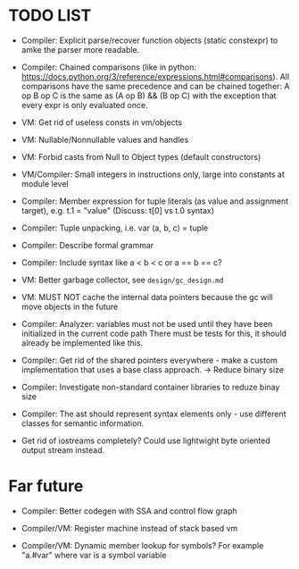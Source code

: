 TODO LIST
=========

- Compiler: Explicit parse/recover function objects (static constexpr) to amke
            the parser more readable.

- Compiler: Chained comparisons (like in python: https://docs.python.org/3/reference/expressions.html#comparisons).
            All comparisons have the same precedence and can be chained together:
            A op B op C is the same as (A op B) && (B op C) with the exception that every expr is only evaluated once.

- VM: Get rid of useless consts in vm/objects

- VM: Nullable/Nonnullable values and handles

- VM: Forbid casts from Null to Object types (default constructors)

- VM/Compiler: Small integers in instructions only, large into constants at module level

- Compiler: Member expression for tuple literals (as value and assignment target),
            e.g. t.1 = "value" (Discuss: t[0] vs t.0 syntax)

- Compiler: Tuple unpacking, i.e. var (a, b, c) = tuple

- Compiler: Describe formal grammar

- Compiler: Include syntax like a < b < c or a == b == c?

- VM: Better garbage collector, see `design/gc_design.md`

- VM: MUST NOT cache the internal data pointers because the gc will move objects in the future

- Compiler: Analyzer: variables must not be used until they have been initialized in the current code path
            There must be tests for this, it should already be implemented like this.

- Compiler: Get rid of the shared pointers everywhere - make a custom implementation that uses a base class approach.
            -> Reduce binary size

- Compiler: Investigate non-standard container libraries to reduze binay size

- Compiler: The ast should represent syntax elements only - use different classes for semantic information.

- Get rid of iostreams completely? Could use lightwight byte oriented output stream instead.


Far future
==========

- Compiler: Better codegen with SSA and control flow graph

- Compiler/VM: Register machine instead of stack based vm

- Compiler/VM: Dynamic member lookup for symbols? For example "a.#var" where var is a symbol variable
